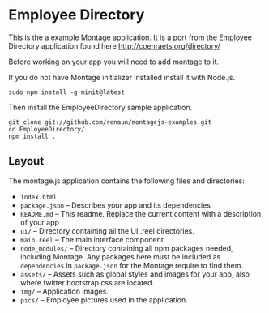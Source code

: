 Employee Directory
==============

This is the a example Montage application. It is a port from the Employee Directory application
found here http://coenraets.org/directory/

Before working on your app you will need to add montage to it.

If you do not have Montage initializer installed install it with Node.js.

```
sudo npm install -g minit@latest
```

Then install the EmployeeDirectory sample application.

```
git clone git://github.com/renaun/montagejs-examples.git
cd EmployeeDirectory/
npm install .
```

Layout
------

The montage.js application contains the following files and directories:

* `index.html`
* `package.json` – Describes your app and its dependencies
* `README.md` – This readme. Replace the current content with a description of your app
* `ui/` – Directory containing all the UI .reel directories.
* `main.reel` – The main interface component
* `node_modules/` – Directory containing all npm packages needed, including Montage. Any packages here must be included as `dependencies` in `package.json` for the Montage require to find them.
* `assets/` – Assets such as global styles and images for your app, also where twitter bootstrap css are located.
* `img/` – Application images.
* `pics/` – Employee pictures used in the application.

